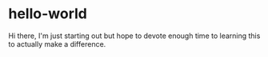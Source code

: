 # hello-world

Hi there,
I'm just starting out but hope to devote enough time to learning this to actually make a difference.
